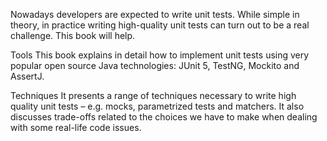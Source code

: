         

Nowadays developers are expected to write unit tests. While simple in theory, in practice writing high-quality unit tests can turn out to be a real challenge. This book will help.

Tools
This book explains in detail how to implement unit tests using very popular open source Java technologies: JUnit 5, TestNG, Mockito and AssertJ.

Techniques
It presents a range of techniques necessary to write high quality unit tests – e.g. mocks, parametrized tests and matchers. It also discusses trade-offs related to the choices we have to make when dealing with some real-life code issues.









